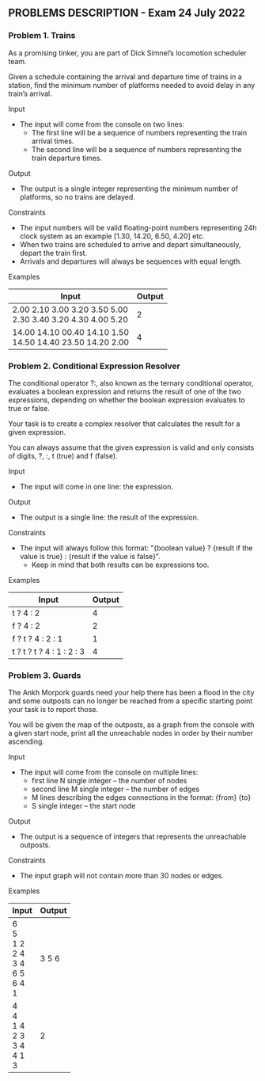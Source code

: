 ## PROBLEMS DESCRIPTION - Exam 24 July 2022


### Problem 1.	Trains

As a promising tinker, you are part of Dick Simnel’s locomotion scheduler team.

Given a schedule containing the arrival and departure time of trains in a station, find the minimum number of platforms needed to avoid delay in any train’s arrival.

Input

  +	The input will come from the console on two lines:
    +	The first line will be a sequence of numbers representing the train arrival times.
    +	The second line will be a sequence of numbers representing the train departure times.

Output

  +	The output is a single integer representing the minimum number of platforms, so no trains are delayed.

Constraints

  +	The input numbers will be valid floating-point numbers representing 24h clock system as an example [1.30, 14.20, 6.50, 4.20] etc.
  + When two trains are scheduled to arrive and depart simultaneously, depart the train first.
  +	Arrivals and departures will always be sequences with equal length.

Examples

| Input | Output |
| --- | --- |
| 2.00 2.10 3.00 3.20 3.50 5.00 <br> 2.30 3.40 3.20 4.30 4.00 5.20 | 2 |
| 14.00 14.10 00.40 14.10 1.50 <br> 14.50 14.40 23.50 14.20 2.00 | 4 |

### Problem 2. Conditional Expression Resolver

The conditional operator ?:, also known as the ternary conditional operator, evaluates a boolean expression and returns the result of one of the two expressions, depending on whether the boolean expression evaluates to true or false.

Your task is to create a complex resolver that calculates the result for a given expression.

You can always assume that the given expression is valid and only consists of digits, ?, :, t (true) and f (false).

Input
  
  +	The input will come in one line: the expression.

Output

  +	The output is a single line: the result of the expression.

Constraints

  + The input will always follow this format: "{boolean value} ? {result if the value is true} : {result if the value is false}".
    +	Keep in mind that both results can be expressions too.

Examples

| Input | Output |
| --- | --- |
| t ? 4 : 2 | 4 |
| f ? 4 : 2 | 2 |
| f ? t ? 4 : 2 : 1 | 1 |
| t ? t ? t ? 4 : 1 : 2 : 3 | 4 |

### Problem 3. Guards

The Ankh Morpork guards need your help there has been a flood in the city and some outposts can no longer be reached from a specific starting point your task is to report those.

You will be given the map of the outposts, as a graph from the console with a given start node, print all the unreachable nodes in order by their number ascending.

Input

  +	The input will come from the console on multiple lines:
    + first line N single integer – the number of nodes
    +	second line M single integer – the number of edges
    +	M lines describing the edges connections in the format: {from} {to}
    +	S single integer – the start node

Output

  +	The output is a sequence of integers that represents the unreachable outposts.

Constraints

  + The input graph will not contain more than 30 nodes or edges.

Examples

| Input | Output |
| --- | --- |
| 6 <br> 5 <br> 1 2 <br> 2 4 <br> 3 4 <br> 6 5 <br> 6 4 <br> 1 | 3 5 6 |
| 4 <br> 4 <br> 1 4 <br> 2 3 <br> 3 4 <br> 4 1 <br> 3 | 2 |